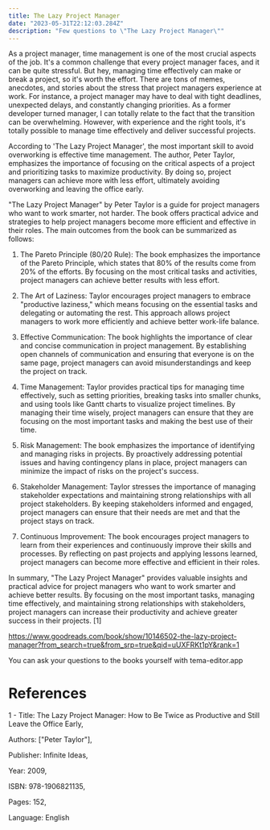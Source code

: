 ```yaml
---
title: The Lazy Project Manager
date: "2023-05-31T22:12:03.284Z"
description: "Few questions to \"The Lazy Project Manager\""
---
```


As a project manager, time management is one of the most crucial aspects of the job. It's a common challenge that every project manager faces, and it can be quite stressful. But hey, managing time effectively can make or break a project, so it's worth the effort. There are tons of memes, anecdotes, and stories about the stress that project managers experience at work. For instance, a project manager may have to deal with tight deadlines, unexpected delays, and constantly changing priorities. As a former developer turned manager, I can totally relate to the fact that the transition can be overwhelming. However, with experience and the right tools, it's totally possible to manage time effectively and deliver successful projects.

According to 'The Lazy Project Manager', the most important skill to avoid overworking is effective time management. The author, Peter Taylor, emphasizes the importance of focusing on the critical aspects of a project and prioritizing tasks to maximize productivity. By doing so, project managers can achieve more with less effort, ultimately avoiding overworking and leaving the office early.

"The Lazy Project Manager" by Peter Taylor is a guide for project managers who want to work smarter, not harder. The book offers practical advice and strategies to help project managers become more efficient and effective in their roles. The main outcomes from the book can be summarized as follows:

1. The Pareto Principle (80/20 Rule): The book emphasizes the importance of the Pareto Principle, which states that 80% of the results come from 20% of the efforts. By focusing on the most critical tasks and activities, project managers can achieve better results with less effort.

2. The Art of Laziness: Taylor encourages project managers to embrace "productive laziness," which means focusing on the essential tasks and delegating or automating the rest. This approach allows project managers to work more efficiently and achieve better work-life balance.

3. Effective Communication: The book highlights the importance of clear and concise communication in project management. By establishing open channels of communication and ensuring that everyone is on the same page, project managers can avoid misunderstandings and keep the project on track.

4. Time Management: Taylor provides practical tips for managing time effectively, such as setting priorities, breaking tasks into smaller chunks, and using tools like Gantt charts to visualize project timelines. By managing their time wisely, project managers can ensure that they are focusing on the most important tasks and making the best use of their time.

5. Risk Management: The book emphasizes the importance of identifying and managing risks in projects. By proactively addressing potential issues and having contingency plans in place, project managers can minimize the impact of risks on the project's success.

6. Stakeholder Management: Taylor stresses the importance of managing stakeholder expectations and maintaining strong relationships with all project stakeholders. By keeping stakeholders informed and engaged, project managers can ensure that their needs are met and that the project stays on track.

7. Continuous Improvement: The book encourages project managers to learn from their experiences and continuously improve their skills and processes. By reflecting on past projects and applying lessons learned, project managers can become more effective and efficient in their roles.

In summary, "The Lazy Project Manager" provides valuable insights and practical advice for project managers who want to work smarter and achieve better results. By focusing on the most important tasks, managing time effectively, and maintaining strong relationships with stakeholders, project managers can increase their productivity and achieve greater success in their projects. [1]

https://www.goodreads.com/book/show/10146502-the-lazy-project-manager?from_search=true&from_srp=true&qid=uUXFRKt1pY&rank=1

You can ask your questions to the books yourself with tema-editor.app

# References

1 - Title: The Lazy Project Manager: How to Be Twice as Productive and Still Leave the Office Early,

Authors: ["Peter Taylor"],

Publisher: Infinite Ideas,

Year: 2009,

ISBN: 978-1906821135,

Pages: 152,

Language: English